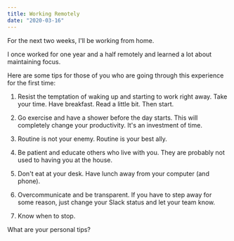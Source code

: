```yaml
---
title: Working Remotely
date: "2020-03-16"
---
```


For the next two weeks, I'll be working from home.

I once worked for one year and a half remotely and learned a lot about maintaining focus.

Here are some tips for those of you who are going through this experience for the first time:

1. Resist the temptation of waking up and starting to work right away. Take your time. Have breakfast. Read a little bit. Then start.

2. Go exercise and have a shower before the day starts. This will completely change your productivity. It's an investment of time.

3. Routine is not your enemy. Routine is your best ally.

4. Be patient and educate others who live with you. They are probably not used to having you at the house.

5. Don't eat at your desk. Have lunch away from your computer (and phone).

6. Overcommunicate and be transparent. If you have to step away for some reason, just change your Slack status and let your team know.

7. Know when to stop.

What are your personal tips?
